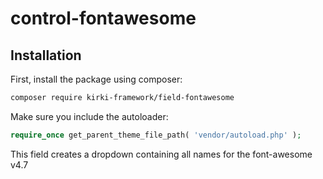 # control-fontawesome

## Installation

First, install the package using composer:

```bash
composer require kirki-framework/field-fontawesome
```

Make sure you include the autoloader:
```php
require_once get_parent_theme_file_path( 'vendor/autoload.php' );
```

This field creates a dropdown containing all names for the font-awesome v4.7
